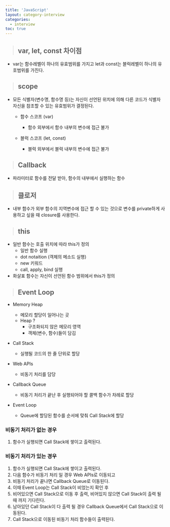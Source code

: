 ```yaml
---
title: 'JavaScript'
layout: category-interview
categories:
  - interview
toc: true
---
```


> ## var, let, const 차이점

- var는 함수레벨이 하나의 유효범위를 가지고 let과 const는 블럭레벨이 하나의 유호범위를 가진다.

> ## scope

- 모든 식별자(변수명, 함수명 등)는 자신이 선언된 위치에 의해 다른 코드가 식별자 자신을 참조할 수 있는 유효범위가 결정된다.

  - 함수 스코프 (var)

    - 함수 외부에서 함수 내부의 변수에 접근 불가

  - 블럭 스코프 (let, const)
    - 블럭 외부에서 블럭 내부의 변수에 접근 불가

> ## Callback

- 파라미터로 함수를 전달 받아, 함수의 내부에서 실행하는 함수

> ## 클로저

- 내부 함수가 외부 함수의 지역변수에 접근 할 수 있는 것으로 변수를 private하게 사용하고 싶을 때 closure를 사용한다.

> ## this

- 일반 함수는 호출 위치에 따라 this가 정의
  - 일반 함수 실행
  - dot notaition (객체의 메소드 실행)
  - new 키워드
  - call, apply, bind 실행
- 화살표 함수는 자신이 선언된 함수 범위에서 this가 정의

> ## Event Loop

- Memory Heap
  - 메모리 할당이 일어나는 곳
  - Heap ?
    - 구조화되지 않은 메모리 영역
    - 객체(변수, 함수)들이 담김
- Call Stack

  - 실행될 코드의 한 줄 단위로 할당

- Web APIs

  - 비동기 처리를 담당

- Callback Queue

  - 비동기 처리가 끝난 후 실행되어야 할 콜백 함수가 차례로 할당

- Event Loop
  - Queue에 할당된 함수를 순서에 맞춰 Call Stack에 할당

### 비동기 처리가 없는 경우

1. 함수가 실행되면 Call Stack에 쌓이고 출력된다.

### 비동기 처리가 있는 경우

1. 함수가 실행되면 Call Stack에 쌓이고 출력된다.
2. 다음 함수가 비동기 처리 일 경우 Web APIs로 이동되고
3. 비동기 처리가 끝나면 Callback Queue로 이동된다.
4. 이때 Event Loop는 Call Stack이 비었는지 확인 후
5. 비어있으면 Call Stack으로 이동 후 출력, 비어있지 않으면 Call Stack이 출력 될 때 까지 기다린다.
6. 남아있던 Call Stack이 다 출력 될 경우 Callback Queue에서 Call Stack으로 이동된다.
7. Call Stack으로 이동된 비동기 처리 함수들이 출력된다.
